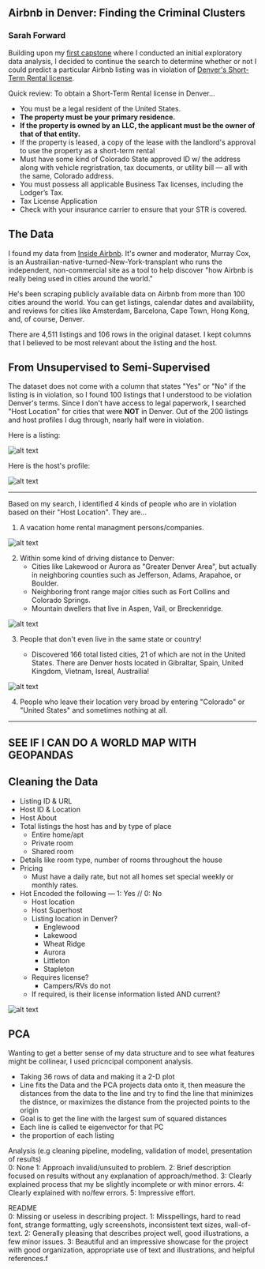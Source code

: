 ## Airbnb in Denver: Finding the Criminal Clusters
### Sarah Forward

Building upon my [first capstone](https://github.com/sbpforward/Airbnb-in-Denver) where I conducted an initial exploratory data analysis, I decided to continue the search to determine whether or not I could predict a particular Airbnb listing was in violation of [Denver's Short-Term Rental license](https://www.denvergov.org/content/denvergov/en/denver-business-licensing-center/business-licenses/short-term-rentals/short-term-rental-faq.html).

Quick review: To obtain a Short-Term Rental license in Denver...

+ You must be a legal resident of the United States.
+ **The property must be your primary residence.**
+ **If the property is owned by an LLC, the applicant must be the owner of that of that entity.**
+ If the property is leased, a copy of the lease with the landlord's approval to use the property as a short-term rental
+ Must have some kind of Colorado State approved ID w/ the address along with vehicle regristration, tax documents, or utility bill — all with the same, Colorado address. 
+ You must possess all applicable Business Tax licenses, including the Lodger’s Tax.
+ Tax License Application
+ Check with your insurance carrier to ensure that your STR is covered.

The Data
------
I found my data from [Inside Airbnb](http://insideairbnb.com/about.html). It's owner and moderator, Murray Cox, is an Austrailian-native-turned-New-York-transplant who runs the independent, non-commercial site as a tool to help discover "how Airbnb is really being used in cities around the world."

He's been scraping publicly available data on Airbnb from more than 100 cities around the world. You can get listings, calendar dates and availability, and reviews for cities like Amsterdam, Barcelona, Cape Town, Hong Kong, and, of course, Denver.

There are 4,511 listings and 106 rows in the original dataset. I kept columns that I believed to be most relevant about the listing and the host.

From Unsupervised to Semi-Supervised
------
The dataset does not come with a column that states "Yes" or "No" if the listing is in violation, so I found 100 listings that I understood to be violation Denver's terms. Since I don't have access to legal paperwork, I searched "Host Location" for cities that were **NOT** in Denver. Out of the 200 listings and host profiles I dug through, nearly half were in violation.

Here is a listing:

![alt text](images/example-listing.png "Airbnb Listing")

Here is the host's profile:

![alt text](images/example-profile.png "Profile")

------

Based on my search, I identified 4 kinds of people who are in violation based on their "Host Location". They are...
1. A vacation home rental managment persons/companies.

![alt text](images/twofer-julia.png "General location and a rental management company")

2. Within some kind of driving distance to Denver:
   + Cities like Lakewood or Aurora as "Greater Denver Area", but actually in neighboring counties such as Jefferson, Adams, Arapahoe, or Boulder.
   + Neighboring front range major cities such as Fort Collins and Colorado Springs.
   + Mountain dwellers that live in Aspen, Vail, or Breckenridge. 

![alt text](images/centennial.png "Eventual Denverites")

3. People that don't even live in the same state or country!

   + Discovered 166 total listed cities, 21 of which are not in the United States. There are Denver hosts located in Gibraltar, Spain, United Kingdom, Vietnam, Isreal, Austrailia!

![alt text](images/out-of-country.png "Overseas Host")

4. People who leave their location very broad by entering "Colorado" or "United States" and sometimes nothing at all.

-----

## SEE IF I CAN DO A WORLD MAP WITH GEOPANDAS ##

Cleaning the Data
------
+ Listing ID & URL
+ Host ID & Location
+ Host About 
+ Total listings the host has and by type of place
    + Entire home/apt
    + Private room
    + Shared room
+ Details like room type, number of rooms throughout the house
+ Pricing
   + Must have a daily rate, but not all homes set special weekly or monthly rates. 
+ Hot Encoded the following — 1: Yes // 0: No
   + Host location
   + Host Superhost
   + Listing location in Denver?
        + Englewood
        + Lakewood
        + Wheat Ridge
        + Aurora
        + Littleton
        + Stapleton
    + Requires license?
        + Campers/RVs do not
    + If required, is their license information listed AND current?

![alt text](images/license-check.png  "Checking the license number")

PCA
-----
Wanting to get a better sense of my data structure and to see what features might be collinear, I used pricncipal component analysis. 


- Taking 36 rows of data and making it a 2-D plot
- Line fits the Data and the PCA projects data onto it, then measure the distances from the data to the line and try to find the line that minimizes the distnce, or maximizes the distance from the projected points to the origin
- Goal is to get the line with the largest sum of squared distances
- Each line is called te eigenvector for that PC  
- the proportion of each listing 

Analysis (e.g cleaning pipeline, modeling, validation of model, presentation of results)	
0: None
1: Approach invalid/unsuited to problem.
2: Brief description focused on results without any explanation of approach/method.
3: Clearly explained process that my be slightly incomplete or with minor errors.
4: Clearly explained with no/few errors.
5: Impressive effort.

README	
0: Missing or useless in describing project.
1: Misspellings, hard to read font, strange formatting, ugly screenshots, inconsistent text sizes, wall-of-text.
2: Generally pleasing that describes project well, good illustrations, a few minor issues.
3: Beautiful and an impressive showcase for the project with good organization, appropriate use of text and illustrations, and helpful references.f
